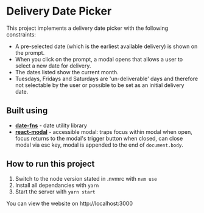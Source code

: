 # Delivery Date Picker

This project implements a delivery date picker with the following constraints:

- A pre-selected date (which is the earliest available delivery) is shown on the prompt.
- When you click on the prompt, a modal opens that allows a user to select a new date for delivery.
- The dates listed show the current month.
- Tuesdays, Fridays and Saturdays are 'un-deliverable' days and therefore not selectable by the user or possible to be set as an initial delivery date.

## Built using

- [**date-fns**](https://date-fns.org/) - date utility library
- [**react-modal**](https://reactcommunity.org/react-modal/) - accessible modal: traps focus within modal when open, focus returns to the modal's trigger button when closed, can close modal via esc key, modal is appended to the end of `document.body`.

## How to run this project

1. Switch to the node version stated in .nvmrc with `nvm use`
2. Install all dependancies with `yarn`
3. Start the server with `yarn start`

You can view the website on http://localhost:3000
